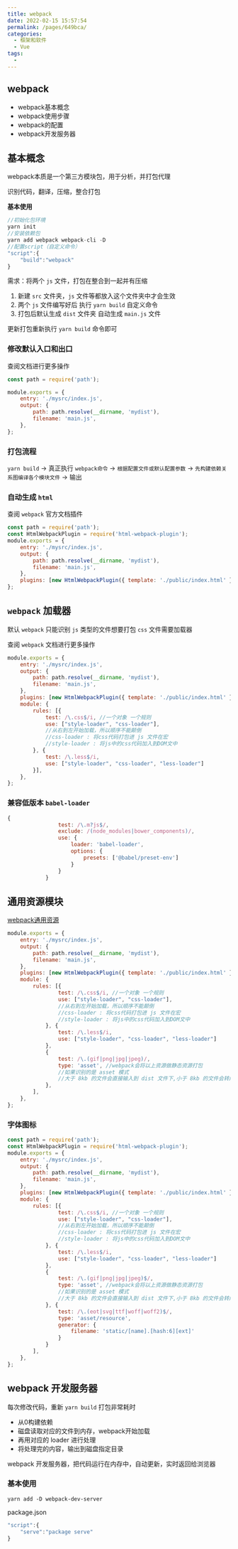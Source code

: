 ```yaml
---
title: webpack
date: 2022-02-15 15:57:54
permalink: /pages/649bca/
categories:
  - 框架和软件
  - Vue
tags:
  - 
---
```

## webpack

- webpack基本概念
- webpack使用步骤
- webpack的配置
- webpack开发服务器

## 基本概念

webpack本质是一个第三方模块包，用于分析，并打包代理

识别代码，翻译，压缩，整合打包

**基本使用**

```js
//初始化包环境
yarn init 
//安装依赖包
yarn add webpack webpack-cli -D
//配置script（自定义命令）
"script":{
    "build":"webpack"
}
```

需求：将两个 `js` 文件，打包在整合到一起并有压缩

1. 新建 `src` 文件夹，`js` 文件等都放入这个文件夹中才会生效
2. 两个 `js` 文件编写好后 执行 `yarn build` 自定义命令
3. 打包后默认生成 `dist` 文件夹 自动生成 `main.js` 文件

更新打包重新执行 `yarn build` 命令即可

### 修改默认入口和出口

查阅文档进行更多操作

```webpack.config.js
const path = require('path');

module.exports = {
    entry: './mysrc/index.js',
    output: {
        path: path.resolve(__dirname, 'mydist'),
        filename: 'main.js',
    },
};
```

### 打包流程

`yarn build`  -> 真正执行 `webpack命令` -> `根据配置文件或默认配置参数` -> `先构建依赖关系图编译各个模块文件` -> 输出

### 自动生成 `html`

查阅 `webpack` 官方文档插件

```js
const path = require('path');
const HtmlWebpackPlugin = require('html-webpack-plugin');
module.exports = {
    entry: './mysrc/index.js',
    output: {
        path: path.resolve(__dirname, 'mydist'),
        filename: 'main.js',
    },
    plugins: [new HtmlWebpackPlugin({ template: './public/index.html' })],
};
```

## `webpack` 加载器

默认 `webpack` 只能识别 `js` 类型的文件想要打包 `css` 文件需要加载器

查阅 `webpack` 文档进行更多操作

```js
module.exports = {
    entry: './mysrc/index.js',
    output: {
        path: path.resolve(__dirname, 'mydist'),
        filename: 'main.js',
    },
    plugins: [new HtmlWebpackPlugin({ template: './public/index.html' })],
    module: {
        rules: [{
            test: /\.css$/i, //一个对象 一个规则
            use: ["style-loader", "css-loader"],
            //从右到左开始加载，所以顺序不能颠倒
            //css-loader : 将css代码打包进 js 文件在宏
            //style-loader : 将js中的css代码加入到DOM文中
        }, {
            test: /\.less$/i,
            use: ["style-loader", "css-loader", "less-loader"]
        }],
    },
};
```

### 兼容低版本 `babel-loader`

```js
{
                test: /\.m?js$/,
                exclude: /(node_modules|bower_components)/,
                use: {
                    loader: 'babel-loader',
                    options: {
                        presets: ['@babel/preset-env']
                    }
                }
            }
```



## 通用资源模块

[webpack通用资源](https://webpack.docschina.org/guides/asset-modules/#general-asset-type)

```js
module.exports = {
    entry: './mysrc/index.js',
    output: {
        path: path.resolve(__dirname, 'mydist'),
        filename: 'main.js',
    },
    plugins: [new HtmlWebpackPlugin({ template: './public/index.html' })],
    module: {
        rules: [{
                test: /\.css$/i, //一个对象 一个规则
                use: ["style-loader", "css-loader"],
                //从右到左开始加载，所以顺序不能颠倒
                //css-loader : 将css代码打包进 js 文件在宏
                //style-loader : 将js中的css代码加入到DOM文中
            }, {
                test: /\.less$/i,
                use: ["style-loader", "css-loader", "less-loader"]
            },
            {
                test: /\.(gif|png|jpg|jpeg)/,
                type: 'asset', //webpack会将以上资源做静态资源打包
                //如果识别的是 asset 模式
                //大于 8kb 的文件会直接输入到 dist 文件下,小于 8kb 的文件会转成base64打包进js但是体积会变大，速度快
            },
        ],
    },
};
```

### 字体图标

```js
const path = require('path');
const HtmlWebpackPlugin = require('html-webpack-plugin');
module.exports = {
    entry: './mysrc/index.js',
    output: {
        path: path.resolve(__dirname, 'mydist'),
        filename: 'main.js',
    },
    plugins: [new HtmlWebpackPlugin({ template: './public/index.html' })],
    module: {
        rules: [{
                test: /\.css$/i, //一个对象 一个规则
                use: ["style-loader", "css-loader"],
                //从右到左开始加载，所以顺序不能颠倒
                //css-loader : 将css代码打包进 js 文件在宏
                //style-loader : 将js中的css代码加入到DOM文中
            }, {
                test: /\.less$/i,
                use: ["style-loader", "css-loader", "less-loader"]
            },
            {
                test: /\.(gif|png|jpg|jpeg)$/,
                type: 'asset', //webpack会将以上资源做静态资源打包
                //如果识别的是 asset 模式
                //大于 8kb 的文件会直接输入到 dist 文件下,小于 8kb 的文件会转成base64打包进js
            }, {
                test: /\.(eot|svg|ttf|woff|woff2)$/,
                type: 'asset/resource',
                generator: {
                    filename: 'static/[name].[hash:6][ext]'
                }
            }
        ],
    },
};
```

## webpack 开发服务器

每次修改代码，重新 `yarn build` 打包非常耗时

- 从0构建依赖
- 磁盘读取对应的文件到内存，webpack开始加载
- 再用对应的 loader 进行处理
- 将处理完的内容，输出到磁盘指定目录

 webpack 开发服务器，把代码运行在内存中，自动更新，实时返回给浏览器

### 基本使用

`yarn add -D webpack-dev-server`

package.json

```js
"script":{
    "serve":"package serve"
}
```







































